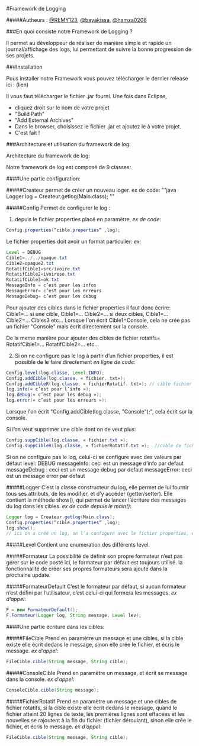 #Framework de Logging

#####Autheurs : [@REMY123](https://github.com/REMY123), [@bayakissa](https://github.com/bayakissa), [@hamza0208](https://github.com/hamza0208)



###En quoi consiste notre Framework de Logging ?

Il permet au développeur de réaliser de manière simple et rapide un journal/affichage des 
logs, lui permettant de suivre la bonne progression de ses projets.




###Installation

Pous installer notre Framework vous pouvez télécharger le dernier release ici : (lien)

Il vous faut télécharger le fichier .jar fourni.
Une fois dans Eclipse, 

* cliquez droit sur le nom de votre projet 
* "Build Path"
* "Add External Archives"
* Dans le browser, choisissez le fichier .jar et ajoutez le à votre projet.
* C'est fait !




###Architecture et utilisation du framework de log:

Architecture du framework de log:

Notre framework de log est composé de 9 classes:

####Une partie configuration:

#####Createur
permet de créer un nouveau loger.
ex de code:
'''java 
Logger log = Createur.getlog(Main.class);
'''

#####Config
Permet de configurer le log :

1) depuis le fichier properties placé en paramètre, *ex de code*:
```java
Config.properties(“cible.properties“ ,log);
```
Le fichier properties doit avoir un format particulier:
*ex*:
```java
Level = DEBUG
Cible1=../../opaque.txt
Cible2=opaque2.txt
RotatifCible1=src/ivoire.txt
RotatifCible2=ivoirese.txt
RotatifCible3=ok.txt
MessageInfo = c’est pour les infos 
MessageError= c’est pour les erreurs
MessageDebug= c’est pour les debug
```

Pour ajouter des cibles dans le fichier properties il faut donc écrire: Cible1=… si 
une cible, Cible1=… Cible2=… si deux cibles, Cible1=… Cible2=… Cibles3 etc…
Lorsque l'on écrit Cible1=Console, cela ne crée pas un fichier "Console" mais écrit 
directement sur la console.

De la meme manière pour ajouter des cibles de fichier rotatifs= RotatifCible1=… RotatifCible2=… etc…

2) Si on ne configure pas le log à partir d’un fichier properties, il est possible 
de le faire directement *en ligne de code*:

```java
Config.level(log.classe, Level.INFO);
Config.addCible(log.classe, « fichier. txt»);
Config.addCibleR(log.classe, « fichierRotatif. txt»); // cible fichier rotatif
log.info(« c’est pour l’info »);
log.debug(« c’est pour les debug »);
log.error(« c’est pour les erreurs »);
```
Lorsque l'on écrit "Config.addCible(log.classe, "Console");", cela écrit sur la console.


Si l’on veut supprimer une cible dont on de veut plus:
```java
Config.suppCible(log.classe, « fichier.txt »);   
Config.suppCibleR(log.classe, « fichierRotatif.txt »);  //cible de fichier rotatif
```

Si on ne configure pas le log, celui-ci se configure avec des valeurs par défaut 
level: DEBUG
messageInfo: ceci est un message d’info par defaut
messageDebug : ceci est un message debug par defaut
messageError: ceci est un message error par defaut


#####Logger
C’est la classe constructeur du log, elle permet de lui fournir tous ses attributs, de les modifier, et d’y accéder (getter/setter).
Elle contient la méthode show(), qui permet de lancer l’écriture des messages du log dans les cibles.
*ex de code depuis le main()*:

```java
Logger log = Createur.getlog(Main.class);
Config.properties(“cible.properties“ ,log);
log.show();
// ici on a créé un log, on l’a configuré avec le fichier properties, ensuite on écrit les messages du log dans toutes les cibles définies.
```


#####Level
Contient une enumeration des différents level.


#####Formateur
La possibilité de définir son propre formateur n’est pas gérer sur le code posté ici, le formateur par défaut est toujours utilisé. la fonctionnalité de créer ses propres formateurs sera ajouté dans la prochaine update. 


#####FormateurDefault
C’est le formateur par défaut, si aucun formateur n’est défini par l’utilisateur, c’est celui-ci qui formera les messages.
*ex d’appel*:
```java
F = new FormateurDefault();
F.Formateur(Logger log, String message, Level lev);
```

####Une partie écriture dans les cibles:


#####FileCible
Prend en paramètre un message et une cibles, si la cible existe elle écrit dedans le message, sinon elle crée le fichier, et écris le message.
*ex d’appel*:
```java
FileCible.cible(String message, String cible);
```


#####ConsoleCible
Prend en paramètre un message, et écrit se message dans la console.
*ex d’appel*:
```java
ConsoleCible.cible(String message);
```


#####FichierRotatif
Prend en paramètre un message et une cibles de fichier rotatifs, si la cible existe elle écrit dedans le message, quand le fichier atteint 20 lignes de texte, les premières lignes sont effacées et les nouvelles se rajoutent à la fin du fichier (fichier déroulant), sinon elle crée le fichier, et écris le message.
*ex d’appel*:
```java
FileCible.cible(String message, String cible);
```